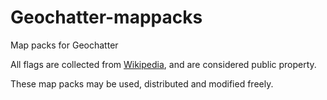 # Geochatter-mappacks
Map packs for Geochatter

All flags are collected from [Wikipedia](https://no.wikipedia.org/wiki), and are considered public property. 

These map packs may be used, distributed and modified freely.